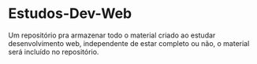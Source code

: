 # Estudos-Dev-Web
Um repositório pra armazenar todo o material criado ao estudar desenvolvimento web, independente de estar completo ou não, o material será incluído no repositório.
